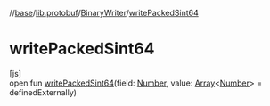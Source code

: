 //[base](../../../index.md)/[lib.protobuf](../index.md)/[BinaryWriter](index.md)/[writePackedSint64](write-packed-sint64.md)

# writePackedSint64

[js]\
open fun [writePackedSint64](write-packed-sint64.md)(field: [Number](https://kotlinlang.org/api/latest/jvm/stdlib/kotlin/-number/index.html), value: [Array](https://kotlinlang.org/api/latest/jvm/stdlib/kotlin/-array/index.html)&lt;[Number](https://kotlinlang.org/api/latest/jvm/stdlib/kotlin/-number/index.html)&gt; = definedExternally)
